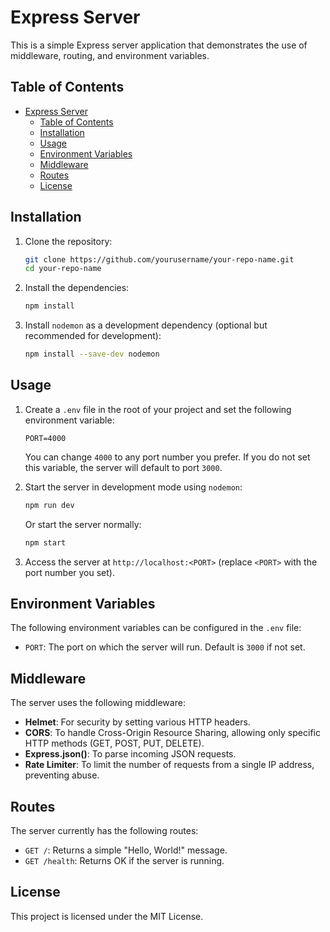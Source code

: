 # Express Server

This is a simple Express server application that demonstrates the use of middleware, routing, and environment variables.

## Table of Contents

- [Express Server](#express-server)
  - [Table of Contents](#table-of-contents)
  - [Installation](#installation)
  - [Usage](#usage)
  - [Environment Variables](#environment-variables)
  - [Middleware](#middleware)
  - [Routes](#routes)
  - [License](#license)

## Installation

1. Clone the repository:

   ```bash
   git clone https://github.com/yourusername/your-repo-name.git
   cd your-repo-name
   ```

2. Install the dependencies:

   ```bash
   npm install
   ```

3. Install `nodemon` as a development dependency (optional but recommended for development):

   ```bash
   npm install --save-dev nodemon
   ```

## Usage

1. Create a `.env` file in the root of your project and set the following environment variable:

   ```plaintext
   PORT=4000
   ```

   You can change `4000` to any port number you prefer. If you do not set this variable, the server will default to port `3000`.

2. Start the server in development mode using `nodemon`:

   ```bash
   npm run dev
   ```

   Or start the server normally:

   ```bash
   npm start
   ```

3. Access the server at `http://localhost:<PORT>` (replace `<PORT>` with the port number you set).

## Environment Variables

The following environment variables can be configured in the `.env` file:

- `PORT`: The port on which the server will run. Default is `3000` if not set.

## Middleware

The server uses the following middleware:

- **Helmet**: For security by setting various HTTP headers.
- **CORS**: To handle Cross-Origin Resource Sharing, allowing only specific HTTP methods (GET, POST, PUT, DELETE).
- **Express.json()**: To parse incoming JSON requests.
- **Rate Limiter**: To limit the number of requests from a single IP address, preventing abuse.

## Routes

The server currently has the following routes:

- `GET /`: Returns a simple "Hello, World!" message.
- `GET /health`: Returns OK if the server is running.

## License

This project is licensed under the MIT License.